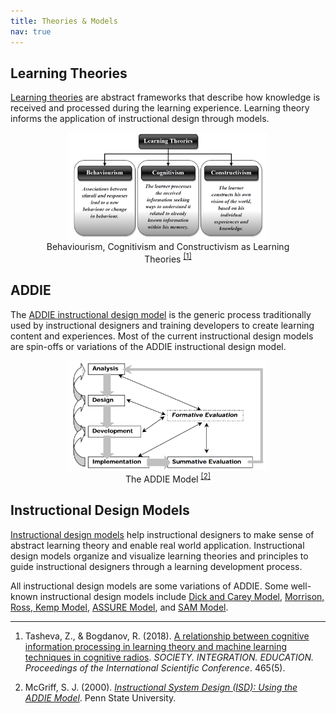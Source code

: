 ```yaml
---
title: Theories & Models
nav: true 
---
```


## Learning Theories
<a href="https://www.instructionaldesigncentral.com/learning-theory/" target="_blank">Learning theories</a> are abstract frameworks that describe how knowledge is received and processed during the learning experience. Learning theory informs the application of instructional design through models.

<html>
     <style>
img {
    max-width: 75%;
    height: auto;
    }
    </style>
<body>
<center>
 <figure>
 <img src="https://raw.githubusercontent.com/hanwendong1/IntrotoID/master/images/learning_theories.png" alt="learning theories" />
 <figcaption>
Behaviourism, Cognitivism and Constructivism as Learning Theories
 <sup class="footnote-ref"><a href="#fn1" id="fnref1">
 [1]</a>
</sup>
 </figcaption>
</figure>
</center>
</body>
</html>

## ADDIE

The <a href="https://www.instructionaldesigncentral.com/addie-model" target="_blank">ADDIE instructional design model</a> is the generic process traditionally used by instructional designers and training developers to create learning content and experiences. Most of the current instructional design models are spin-offs or variations of the ADDIE instructional design model.  

<html>
     <style>
img {
    max-width: 75%;
    height: auto;
    }
    </style>
<body>
<center>
 <figure>
 <img src="https://raw.githubusercontent.com/hanwendong1/IntrotoID/master/images/ADDIE.png" alt="The ADDIE Model" />
 <figcaption>
 The ADDIE Model
 <sup class="footnote-ref"><a href="#fn2" id="fnref2">
 [2]</a>
</sup>
 </figcaption>
</figure>
</center>
</body>
</html>

## Instructional Design Models
 
<a href="https://www.instructionaldesigncentral.com/instructionaldesignmodels" target="_blank">Instructional design models</a> help instructional designers to make sense of abstract learning theory and enable real world application. Instructional design models organize and visualize learning theories and principles to guide instructional designers through a learning development process.
 
All instructional design models are some variations of ADDIE. Some well-known instructional design models include <a href="https://educationaltechnology.net/dick-and-carey-instructional-model/" target="_blank">Dick and Carey Model</a>, <a href="https://educationaltechnology.net/kemp-design-model/" target="_blank">Morrison, Ross, Kemp Model</a>, <a href="https://educationaltechnology.net/assure-instructional-design-model/" target="_blank">ASSURE Model</a>, and <a href="https://community.articulate.com/articles/an-introduction-to-sam-for-instructional-designers" target="_blank">SAM Model</a>.

<hr class="footnotes-sep">
<ol class="footnotes-list">
<li id="fn1"  class="footnote-item"><p>Tasheva, Z., & Bogdanov, R. (2018). <a href="https://www.researchgate.net/publication/325368819_A_RELATIONSHIP_BETWEEN_COGNITIVE_INFORMATION_PROCESSING_IN_LEARNING_THEORY_AND_MACHINE_LEARNING_TECHNIQUES_IN_COGNITIVE_RADIOS" target="_blank">A relationship between cognitive information processing in learning theory and machine learning techniques in cognitive radios</a>. <em>SOCIETY. INTEGRATION. EDUCATION. Proceedings of the International Scientific Conference</em>. 465(5).</p>
<li id="fn2"  class="footnote-item"><p>McGriff, S. J. (2000). <a href="https://www.lib.purdue.edu/sites/default/files/directory/butler38/ADDIE.pdf" target="_blank"><em>Instructional System Design (ISD): Using the ADDIE Model</em></a>. Penn State University.</p>
